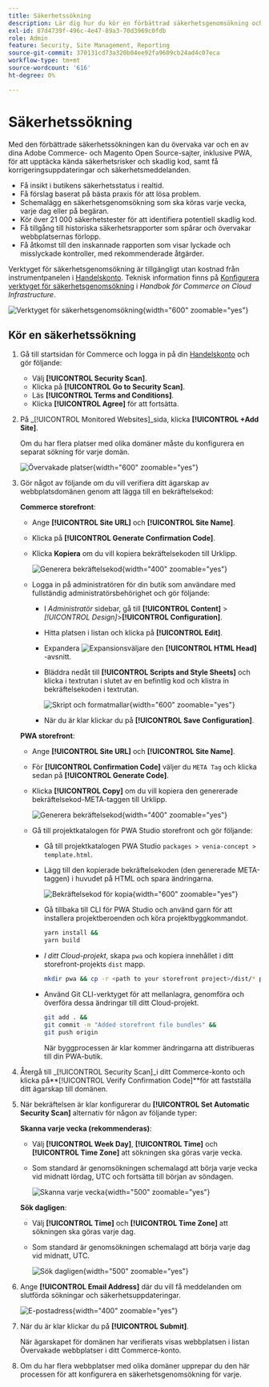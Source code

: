 ```yaml
---
title: Säkerhetssökning
description: Lär dig hur du kör en förbättrad säkerhetsgenomsökning och övervakar alla dina Adobe Commerce- och Magento Open Source-sajter.
exl-id: 87d4739f-496c-4e47-89a3-70d3969c0fdb
role: Admin
feature: Security, Site Management, Reporting
source-git-commit: 370131cd73a320b04ee92fa9609cb24ad4c07eca
workflow-type: tm+mt
source-wordcount: '616'
ht-degree: 0%

---
```


# Säkerhetssökning

Med den förbättrade säkerhetssökningen kan du övervaka var och en av dina Adobe Commerce- och Magento Open Source-sajter, inklusive PWA, för att upptäcka kända säkerhetsrisker och skadlig kod, samt få korrigeringsuppdateringar och säkerhetsmeddelanden.

- Få insikt i butikens säkerhetsstatus i realtid.
- Få förslag baserat på bästa praxis för att lösa problem.
- Schemalägg en säkerhetsgenomsökning som ska köras varje vecka, varje dag eller på begäran.
- Kör över 21 000 säkerhetstester för att identifiera potentiell skadlig kod.
- Få tillgång till historiska säkerhetsrapporter som spårar och övervakar webbplatsernas förlopp.
- Få åtkomst till den inskannade rapporten som visar lyckade och misslyckade kontroller, med rekommenderade åtgärder.

Verktyget för säkerhetsgenomsökning är tillgängligt utan kostnad från instrumentpanelen i [Handelskonto](../getting-started/commerce-account-create.md). Teknisk information finns på [Konfigurera verktyget för säkerhetsgenomsökning](https://experienceleague.adobe.com/docs/commerce-cloud-service/user-guide/launch/overview.html#set-up-the-security-scan-tool) i _Handbok för Commerce on Cloud Infrastructure_.

![Verktyget för säkerhetsgenomsökning](./assets/magento-security-scan.png){width="600" zoomable="yes"}

## Kör en säkerhetssökning

1. Gå till startsidan för Commerce och logga in på din [Handelskonto](../getting-started/commerce-account-create.md) och gör följande:

   - Välj **[!UICONTROL Security Scan]**.
   - Klicka på **[!UICONTROL Go to Security Scan]**.
   - Läs **[!UICONTROL Terms and Conditions]**.
   - Klicka **[!UICONTROL Agree]** för att fortsätta.

1. På _[!UICONTROL Monitored Websites]_sida, klicka **[!UICONTROL +Add Site]**.

   Om du har flera platser med olika domäner måste du konfigurera en separat sökning för varje domän.

   ![Övervakade platser](./assets/monitored-website.png){width="600" zoomable="yes"}

1. Gör något av följande om du vill verifiera ditt ägarskap av webbplatsdomänen genom att lägga till en bekräftelsekod:

   **Commerce storefront**:

   - Ange **[!UICONTROL Site URL]** och **[!UICONTROL Site Name]**.
   - Klicka på **[!UICONTROL Generate Confirmation Code]**.
   - Klicka **Kopiera** om du vill kopiera bekräftelsekoden till Urklipp.

     ![Generera bekräftelsekod](./assets/scan-site1.png){width="400" zoomable="yes"}

   - Logga in på administratören för din butik som användare med fullständig administratörsbehörighet och gör följande:

      - I _Administratör_ sidebar, gå till **[!UICONTROL Content]** > _[!UICONTROL Design]_>**[!UICONTROL Configuration]**.
      - Hitta platsen i listan och klicka på **[!UICONTROL Edit]**.
      - Expandera ![Expansionsväljare](../assets/icon-display-expand.png) den **[!UICONTROL HTML Head]** -avsnitt.
      - Bläddra nedåt till **[!UICONTROL Scripts and Style Sheets]** och klicka i textrutan i slutet av en befintlig kod och klistra in bekräftelsekoden i textrutan.

        ![Skript och formatmallar](./assets/scan-paste-code.png){width="600" zoomable="yes"}

      - När du är klar klickar du på **[!UICONTROL Save Configuration]**.

   **PWA storefront**:

   - Ange **[!UICONTROL Site URL]** och **[!UICONTROL Site Name]**.

   - För **[!UICONTROL Confirmation Code]** väljer du `META Tag` och klicka sedan på **[!UICONTROL Generate Code]**.

   - Klicka **[!UICONTROL Copy]** om du vill kopiera den genererade bekräftelsekod-META-taggen till Urklipp.

     ![Generera bekräftelsekod](./assets/scan-site2.png){width="400" zoomable="yes"}

   - Gå till projektkatalogen för PWA Studio storefront och gör följande:

      - Gå till projektkatalogen PWA Studio `packages > venia-concept > template.html`.
      - Lägg till den kopierade bekräftelsekoden (den genererade META-taggen) i huvudet på HTML och spara ändringarna.

        ![Bekräftelsekod för kopia](./assets/code-pwa.png){width="600" zoomable="yes"}

      - Gå tillbaka till CLI för PWA Studio och använd garn för att installera projektberoenden och köra projektbyggkommandot.

        ```sh
        yarn install &&
        yarn build
        ```

      - *I ditt Cloud-projekt*, skapa `pwa` och kopiera innehållet i ditt storefront-projekts `dist` mapp.

        ```sh
        mkdir pwa && cp -r <path to your storefront project>/dist/* pwa
        ```

      - Använd Git CLI-verktyget för att mellanlagra, genomföra och överföra dessa ändringar till ditt Cloud-projekt.

        ```sh
        git add . &&
        git commit -m "Added storefront file bundles" &&
        git push origin
        ```

        När byggprocessen är klar kommer ändringarna att distribueras till din PWA-butik.

1. Återgå till _[!UICONTROL Security Scan]_i ditt Commerce-konto och klicka på&#x200B;**[!UICONTROL Verify Confirmation Code]**för att fastställa ditt ägarskap till domänen.

1. När bekräftelsen är klar konfigurerar du **[!UICONTROL Set Automatic Security Scan]** alternativ för någon av följande typer:

   **Skanna varje vecka (rekommenderas)**:

   - Välj **[!UICONTROL Week Day]**, **[!UICONTROL Time]** och **[!UICONTROL Time Zone]** att sökningen ska göras varje vecka.
   - Som standard är genomsökningen schemalagd att börja varje vecka vid midnatt lördag, UTC och fortsätta till början av söndagen.

     ![Skanna varje vecka](./assets/scan-weekly.png){width="500" zoomable="yes"}

   **Sök dagligen**:

   - Välj **[!UICONTROL Time]** och **[!UICONTROL Time Zone]** att sökningen ska göras varje dag.
   - Som standard är genomsökningen schemalagd att börja varje dag vid midnatt, UTC.

     ![Sök dagligen](./assets/scan-daily.png){width="500" zoomable="yes"}

1. Ange **[!UICONTROL Email Address]** där du vill få meddelanden om slutförda sökningar och säkerhetsuppdateringar.

   ![E-postadress](./assets/scan-notification-email.png){width="400" zoomable="yes"}

1. När du är klar klickar du på **[!UICONTROL Submit]**.

   När ägarskapet för domänen har verifierats visas webbplatsen i listan Övervakade webbplatser i ditt Commerce-konto.

1. Om du har flera webbplatser med olika domäner upprepar du den här processen för att konfigurera en säkerhetsgenomsökning för varje.
